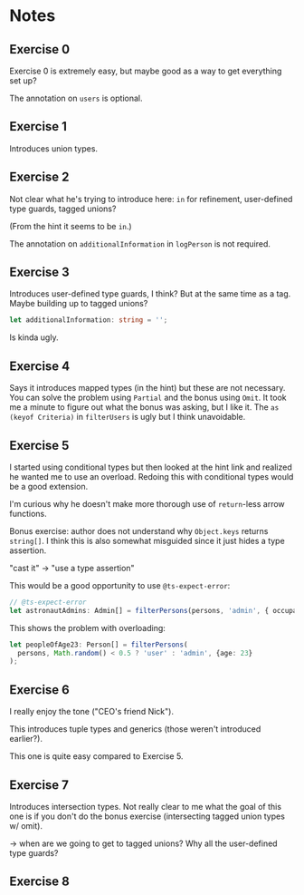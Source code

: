# Notes

## Exercise 0

Exercise 0 is extremely easy, but maybe good as a way to get everything set up?

The annotation on `users` is optional.

## Exercise 1

Introduces union types.

## Exercise 2

Not clear what he's trying to introduce here:
`in` for refinement, user-defined type guards, tagged unions?

(From the hint it seems to be `in`.)

The annotation on `additionalInformation` in `logPerson` is not required.

## Exercise 3

Introduces user-defined type guards, I think? But at the same time as a tag.
Maybe building up to tagged unions?

```ts
let additionalInformation: string = '';
```

Is kinda ugly.

## Exercise 4

Says it introduces mapped types (in the hint) but these are not necessary.
You can solve the problem using `Partial` and the bonus using `Omit`.
It took me a minute to figure out what the bonus was asking, but I like it.
The `as (keyof Criteria)` in `filterUsers` is ugly but I think unavoidable.

## Exercise 5

I started using conditional types but then looked at the hint link and realized
he wanted me to use an overload. Redoing this with conditional types would be a
good extension.

I'm curious why he doesn't make more thorough use of `return`-less arrow functions.

Bonus exercise: author does not understand why `Object.keys` returns `string[]`.
I think this is also somewhat misguided since it just hides a type assertion.

"cast it" → "use a type assertion"

This would be a good opportunity to use `@ts-expect-error`:

```ts
// @ts-expect-error
let astronautAdmins: Admin[] = filterPersons(persons, 'admin', { occupation: 'Astronaut' });
```

This shows the problem with overloading:

```ts
let peopleOfAge23: Person[] = filterPersons(
  persons, Math.random() < 0.5 ? 'user' : 'admin', {age: 23}
);
```

## Exercise 6

I really enjoy the tone ("CEO's friend Nick").

This introduces tuple types and generics (those weren't introduced earlier?).

This one is quite easy compared to Exercise 5.

## Exercise 7

Introduces intersection types. Not really clear to me what the goal of this one is
if you don't do the bonus exercise (intersecting tagged union types w/ omit).

→ when are we going to get to tagged unions? Why all the user-defined type guards?

## Exercise 8


